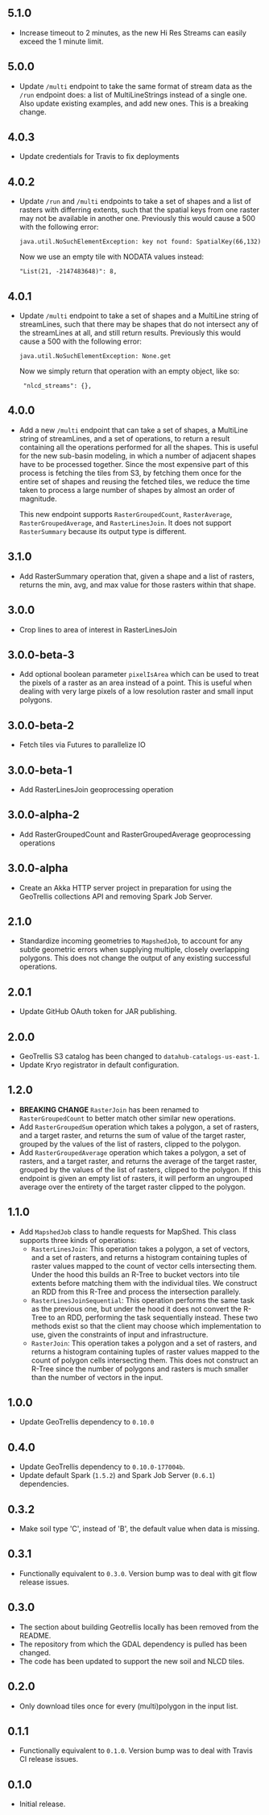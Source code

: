 ## 5.1.0

- Increase timeout to 2 minutes, as the new Hi Res Streams can
  easily exceed the 1 minute limit.

## 5.0.0

- Update `/multi` endpoint to take the same format of stream data
  as the `/run` endpoint does: a list of MultiLineStrings instead
  of a single one. Also update existing examples, and add new ones.
  This is a breaking change.

## 4.0.3

- Update credentials for Travis to fix deployments

## 4.0.2

- Update `/run` and `/multi` endpoints to take a set of
  shapes and a list of rasters with differring extents,
  such that the spatial keys from one raster may not be
  available in another one. Previously this would cause
  a 500 with the following error:

      java.util.NoSuchElementException: key not found: SpatialKey(66,132)

  Now we use an empty tile with NODATA values instead:

      "List(21, -2147483648)": 8,

## 4.0.1

- Update `/multi` endpoint to take a set of shapes and a
  MultiLine string of streamLines, such that there may be
  shapes that do not intersect any of the streamLines at
  all, and still return results. Previously this would
  cause a 500 with the following error:

      java.util.NoSuchElementException: None.get

  Now we simply return that operation with an empty object,
  like so:

       "nlcd_streams": {},

## 4.0.0

- Add a new `/multi` endpoint that can take a set of shapes,
  a MultiLine string of streamLines, and a set of operations,
  to return a result containing all the operations performed
  for all the shapes. This is useful for the new sub-basin
  modeling, in which a number of adjacent shapes have to be
  processed together. Since the most expensive part of this
  process is fetching the tiles from S3, by fetching them
  once for the entire set of shapes and reusing the fetched
  tiles, we reduce the time taken to process a large number
  of shapes by almost an order of magnitude.

  This new endpoint supports `RasterGroupedCount`,
  `RasterAverage`, `RasterGroupedAverage`, and
  `RasterLinesJoin`. It does not support `RasterSummary`
  because its output type is different.

## 3.1.0

- Add RasterSummary operation that, given a shape and a list
  of rasters, returns the min, avg, and max value for those
  rasters within that shape.

## 3.0.0

- Crop lines to area of interest in RasterLinesJoin

## 3.0.0-beta-3

- Add optional boolean parameter `pixelIsArea` which can be used
  to treat the pixels of a raster as an area instead of a point.
  This is useful when dealing with very large pixels of a low
  resolution raster and small input polygons.

## 3.0.0-beta-2

- Fetch tiles via Futures to parallelize IO

## 3.0.0-beta-1

- Add RasterLinesJoin geoprocessing operation

## 3.0.0-alpha-2

- Add RasterGroupedCount and RasterGroupedAverage geoprocessing operations

## 3.0.0-alpha

- Create an Akka HTTP server project in preparation for using the GeoTrellis
collections API and removing Spark Job Server.

## 2.1.0

- Standardize incoming geometries to `MapshedJob`, to account for any subtle
  geometric errors when supplying multiple, closely overlapping polygons. This
  does not change the output of any existing successful operations.

## 2.0.1

- Update GitHub OAuth token for JAR publishing.

## 2.0.0

- GeoTrellis S3 catalog has been changed to `datahub-catalogs-us-east-1`.
- Update Kryo registrator in default configuration.

## 1.2.0

- **BREAKING CHANGE** `RasterJoin` has been renamed to `RasterGroupedCount` to
  better match other similar new operations.
- Add `RasterGroupedSum` operation which takes a polygon, a set of rasters, and
  a target raster, and returns the sum of value of the target raster, grouped
  by the values of the list of rasters, clipped to the polygon.
- Add `RasterGroupedAverage` operation which takes a polygon, a set of rasters,
  and a target raster, and returns the average of the target raster, grouped by
  the values of the list of rasters, clipped to the polygon. If this endpoint
  is given an empty list of rasters, it will perform an ungrouped average over
  the entirety of the target raster clipped to the polygon.

## 1.1.0

- Add `MapshedJob` class to handle requests for MapShed. This class supports
  three kinds of operations:
  - `RasterLinesJoin`: This operation takes a polygon, a set of vectors, and
    a set of rasters, and returns a histogram containing tuples of raster
    values mapped to the count of vector cells intersecting them. Under the
    hood this builds an R-Tree to bucket vectors into tile extents before
    matching them with the individual tiles. We construct an RDD from this
    R-Tree and process the intersection parallely.
  - `RasterLinesJoinSequential`: This operation performs the same task as the
    previous one, but under the hood it does not convert the R-Tree to an RDD,
    performing the task sequentially instead. These two methods exist so that
    the client may choose which implementation to use, given the constraints
    of input and infrastructure.
  - `RasterJoin`: This operation takes a polygon and a set of rasters, and
    returns a histogram containing tuples of raster values mapped to the count
    of polygon cells intersecting them. This does not construct an R-Tree since
    the number of polygons and rasters is much smaller than the number of
    vectors in the input.


## 1.0.0

- Update GeoTrellis dependency to `0.10.0`

## 0.4.0

- Update GeoTrellis dependency to `0.10.0-177004b`.
- Update default Spark (`1.5.2`) and Spark Job Server (`0.6.1`) dependencies.

## 0.3.2

- Make soil type 'C', instead of 'B', the default value when data is missing.

## 0.3.1

- Functionally equivalent to `0.3.0`. Version bump was to deal with
  git flow release issues.

## 0.3.0

- The section about building Geotrellis locally has been removed from the README.
- The repository from which the GDAL dependency is pulled has been changed.
- The code has been updated to support the new soil and NLCD tiles.

## 0.2.0

- Only download tiles once for every (multi)polygon in the input list.

## 0.1.1

- Functionally equivalent to `0.1.0`. Version bump was to deal with Travis CI
  release issues.

## 0.1.0

- Initial release.
